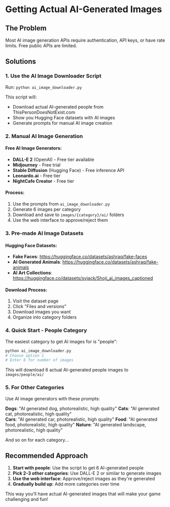 # Getting Actual AI-Generated Images

## The Problem
Most AI image generation APIs require authentication, API keys, or have rate limits. Free public APIs are limited.

## Solutions

### 1. Use the AI Image Downloader Script
Run: `python ai_image_downloader.py`

This script will:
- Download actual AI-generated people from ThisPersonDoesNotExist.com
- Show you Hugging Face datasets with AI images
- Generate prompts for manual AI image creation

### 2. Manual AI Image Generation

#### Free AI Image Generators:
- **DALL-E 2** (OpenAI) - Free tier available
- **Midjourney** - Free trial
- **Stable Diffusion** (Hugging Face) - Free inference API
- **Leonardo.ai** - Free tier
- **NightCafe Creator** - Free tier

#### Process:
1. Use the prompts from `ai_image_downloader.py`
2. Generate 6 images per category
3. Download and save to `images/{category}/ai/` folders
4. Use the web interface to approve/reject them

### 3. Pre-made AI Image Datasets

#### Hugging Face Datasets:
- **Fake Faces**: https://huggingface.co/datasets/ashraq/fake-faces
- **AI Generated Animals**: https://huggingface.co/datasets/ashraq/fake-animals
- **AI Art Collections**: https://huggingface.co/datasets/svjack/Shoji_ai_images_captioned

#### Download Process:
1. Visit the dataset page
2. Click "Files and versions"
3. Download images you want
4. Organize into category folders

### 4. Quick Start - People Category

The easiest category to get AI images for is "people":

```bash
python ai_image_downloader.py
# Choose option 1
# Enter 6 for number of images
```

This will download 6 actual AI-generated people images to `images/people/ai/`

### 5. For Other Categories

Use AI image generators with these prompts:

**Dogs**: "AI generated dog, photorealistic, high quality"
**Cats**: "AI generated cat, photorealistic, high quality"  
**Cars**: "AI generated car, photorealistic, high quality"
**Food**: "AI generated food, photorealistic, high quality"
**Nature**: "AI generated landscape, photorealistic, high quality"

And so on for each category...

## Recommended Approach

1. **Start with people**: Use the script to get 6 AI-generated people
2. **Pick 2-3 other categories**: Use DALL-E 2 or similar to generate images
3. **Use the web interface**: Approve/reject images as they're generated
4. **Gradually build up**: Add more categories over time

This way you'll have actual AI-generated images that will make your game challenging and fun!
